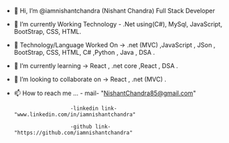 - 👋 Hi, I’m @iamnishantchandra (Nishant Chandra) Full Stack Developer
- 👀 I’m currently Working Technology - .Net using(C#), MySql, JavaScript, BootStrap, CSS, HTML.
- 👀 Technology/Language Worked On ->   .net (MVC) ,JavaScript , JSon , BootStrap, CSS, HTML, C# ,Python , Java , DSA .
- 🌱 I’m currently learning -> React , .net core ,React , DSA .
- 💞️ I’m looking to collaborate on -> React , .net (MVC)  .
- 📫 How to reach me ...   - mail- "NishantChandra85@gmail.com"
                        
                        -linkedin link- "www.linkedin.com/in/iamnishantchandra"
                        
                        -github link- "https://github.com/iamnishantchandra"



<!--
**iamnishantchandra/iamnishantchandra** is a ✨ _special_ ✨ repository because its `README.md` (this file) appears on your GitHub profile.

Here are some ideas to get you started:

- 🔭 I’m currently working on ...
- 🌱 I’m currently learning ...
- 👯 I’m looking to collaborate on ...
- 🤔 I’m looking for help with ...
- 💬 Ask me about ...
- 📫 How to reach me: ...
- 😄 Pronouns: ...
- ⚡ Fun fact: ...
-->
